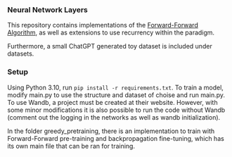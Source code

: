 ### Neural Network Layers

This repository contains implementations of the [Forward-Forward Algorithm](https://arxiv.org/abs/2212.13345), as well as extensions to use recurrency within the paradigm.

Furthermore, a small ChatGPT generated toy dataset is included under datasets.


### Setup
Using Python 3.10, run `pip install -r requirements.txt`. To train a model, modify main.py to use the structure and dataset of choise and run main.py. To use Wandb, a project must be created at their website. However, with some minor modifications it is also possible to run the code without Wandb (comment out the logging in the networks as well as wandb initialization). 

In the folder greedy_pretraining, there is an implementation to train with Forward-Forward pre-training and backpropagation fine-tuning, which has its own main file that can be ran for training.